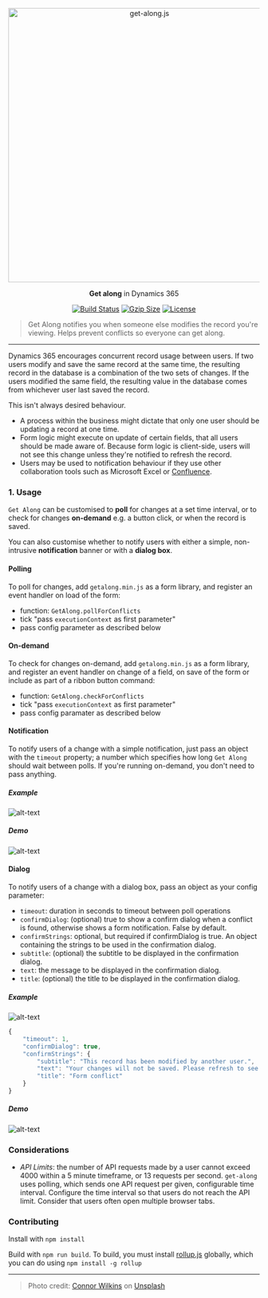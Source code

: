 <p align="center"><a href="#" target="_blank" rel="noopener noreferrer">
            <img width="550" src="https://i.imgur.com/npeIQxD.png" alt="get-along.js"></a></p>

<p align="center"><b>Get along</b> in Dynamics 365</p>
<p align="center">
    <a href="https://travis-ci.com/camelCaseDave/get-along"><img
            src="https://img.shields.io/travis/camelCaseDave/get-along/master.svg?style=flat-square"
            alt="Build Status"></a>
    <a href="https://unpkg.com/get-along-xrm/dist/getalong.min.js"><img src="http://img.badgesize.io/https://unpkg.com/get-along-xrm/dist/getalong.min.js?compression=gzip&style=flat-square" alt="Gzip Size"></a>
    <a href="https://github.com/camelcasedave/get-along/blob/master/LICENSE"><img
            src="https://img.shields.io/badge/license-MIT-brightgreen.svg?style=flat-square" alt="License"></a>    
</p>

> Get Along notifies you when someone else modifies the record you're viewing. Helps prevent conflicts so everyone can get along.

---

Dynamics 365 encourages concurrent record usage between users. If two users modify and save the same record at the same time, the resulting record in the database is a combination of the two sets of changes. If the users modified the same field, the resulting value in the database comes from whichever user last saved the record.

This isn't always desired behaviour. 
* A process within the business might dictate that only one user should be updating a record at one time.
* Form logic might execute on update of certain fields, that all users should be made aware of. Because form logic is client-side, users will not see this change unless they're notified to refresh the record.
* Users may be used to notification behaviour if they use other collaboration tools such as Microsoft Excel or [Confluence](https://www.atlassian.com/software/confluence).

### 1. Usage

`Get Along` can be customised to <b>poll</b> for changes at a set time interval, or to check for changes <b>on-demand</b> e.g. a button click, or when the record is saved.

You can also customise whether to notify users with either a simple, non-intrusive <b>notification</b> banner or with a <b>dialog box</b>.

#### Polling

To poll for changes, add `getalong.min.js` as a form library, and register an event handler on load of the form:

* function: `GetAlong.pollForConflicts`
* tick "pass `executionContext` as first parameter"
* pass config parameter as described below

#### On-demand

To check for changes on-demand, add `getalong.min.js` as a form library, and register an event handler on change of a field, on save of the form or include as part of a ribbon button command:

* function: `GetAlong.checkForConflicts`
* tick "pass `executionContext` as first parameter"
* pass config paramater as described below

#### Notification

To notify users of a change with a simple notification, just pass an object with the `timeout` property; a number which specifies how long `Get Along` should wait between polls. If you're running on-demand, you don't need to pass anything.

##### Example

![alt-text](https://i.imgur.com/k5fpFeJ.png)

##### Demo

![alt-text](https://i.imgur.com/Upn8uVC.gif)

#### Dialog

To notify users of a change with a dialog box, pass an object as your config parameter:

* `timeout`: duration in seconds to timeout between poll operations
* `confirmDialog`: (optional) true to show a confirm dialog when a conflict is found, otherwise shows a form notification. False by default.
* `confirmStrings`: optional, but required if confirmDialog is true. An object containing the strings to be used in the confirmation dialog.
* `subtitle`: (optional) the subtitle to be displayed in the confirmation dialog.
* `text`: the message to be displayed in the confirmation dialog.
* `title`: (optional) the title to be displayed in the confirmation dialog.

##### Example

![alt-text](https://i.imgur.com/rvAQ3wn.png)

```js
{
    "timeout": 1,
    "confirmDialog": true,
    "confirmStrings": { 
        "subtitle": "This record has been modified by another user.",
        "text": "Your changes will not be saved. Please refresh to see the latest changes.",
        "title": "Form conflict"
    }
}
```

##### Demo

![alt-text](https://i.imgur.com/DuPzEZM.gif)

### Considerations

 - *API Limits*: the number of API requests made by a user cannot exceed 4000 within a 5 minute timeframe, or 13 requests per second. `get-along` uses polling, which sends one API request per given, configurable time interval. Configure the time interval so that users do not reach the API limit. Consider that users often open multiple browser tabs.

### Contributing

Install with `npm install`

Build with `npm run build`. 
To build, you must install [rollup.js](https://rollupjs.org/guide/en) globally, which you can do using `npm install -g rollup`

---

> Photo credit: [Connor Wilkins](https://unsplash.com/photos/4dY4gxT9WOA?utm_source=unsplash&utm_medium=referral&utm_content=creditCopyText) on [Unsplash](https://unsplash.com/?utm_source=unsplash&utm_medium=referral&utm_content=creditCopyText)
